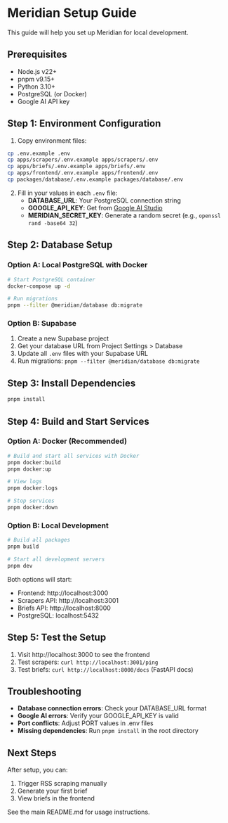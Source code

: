 # Meridian Setup Guide

This guide will help you set up Meridian for local development.

## Prerequisites

- Node.js v22+
- pnpm v9.15+
- Python 3.10+
- PostgreSQL (or Docker)
- Google AI API key

## Step 1: Environment Configuration

1. Copy environment files:
```bash
cp .env.example .env
cp apps/scrapers/.env.example apps/scrapers/.env
cp apps/briefs/.env.example apps/briefs/.env
cp apps/frontend/.env.example apps/frontend/.env
cp packages/database/.env.example packages/database/.env
```

2. Fill in your values in each `.env` file:
   - **DATABASE_URL**: Your PostgreSQL connection string
   - **GOOGLE_API_KEY**: Get from [Google AI Studio](https://makersuite.google.com/app/apikey)
   - **MERIDIAN_SECRET_KEY**: Generate a random secret (e.g., `openssl rand -base64 32`)

## Step 2: Database Setup

### Option A: Local PostgreSQL with Docker
```bash
# Start PostgreSQL container
docker-compose up -d

# Run migrations
pnpm --filter @meridian/database db:migrate
```

### Option B: Supabase
1. Create a new Supabase project
2. Get your database URL from Project Settings > Database
3. Update all `.env` files with your Supabase URL
4. Run migrations: `pnpm --filter @meridian/database db:migrate`

## Step 3: Install Dependencies

```bash
pnpm install
```

## Step 4: Build and Start Services

### Option A: Docker (Recommended)
```bash
# Build and start all services with Docker
pnpm docker:build
pnpm docker:up

# View logs
pnpm docker:logs

# Stop services
pnpm docker:down
```

### Option B: Local Development
```bash
# Build all packages
pnpm build

# Start all development servers
pnpm dev
```

Both options will start:
- Frontend: http://localhost:3000
- Scrapers API: http://localhost:3001
- Briefs API: http://localhost:8000
- PostgreSQL: localhost:5432

## Step 5: Test the Setup

1. Visit http://localhost:3000 to see the frontend
2. Test scrapers: `curl http://localhost:3001/ping`
3. Test briefs: `curl http://localhost:8000/docs` (FastAPI docs)

## Troubleshooting

- **Database connection errors**: Check your DATABASE_URL format
- **Google AI errors**: Verify your GOOGLE_API_KEY is valid
- **Port conflicts**: Adjust PORT values in .env files
- **Missing dependencies**: Run `pnpm install` in the root directory

## Next Steps

After setup, you can:
1. Trigger RSS scraping manually
2. Generate your first brief
3. View briefs in the frontend

See the main README.md for usage instructions.